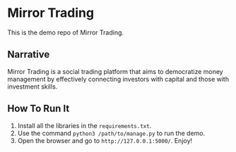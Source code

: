 # Mirror Trading
This is the demo repo of Mirror Trading.
## Narrative
Mirror Trading is a social trading platform that aims to democratize money management by effectively connecting investors with capital and those with investment skills.

## How To Run It
1. Install all the libraries in the `requirements.txt`.
2. Use the command `python3 /path/to/manage.py` to run the demo.
3. Open the browser and go to `http://127.0.0.1:5000/`. Enjoy!
